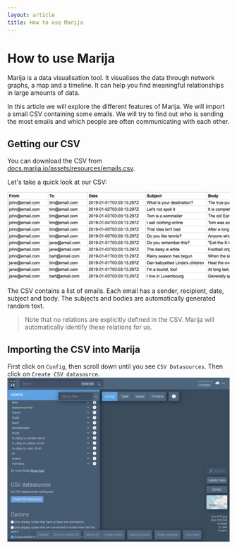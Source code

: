 ```yaml
---
layout: article
title: How to use Marija
---
```


# How to use Marija
Marija is a data visualisation tool. It visualises the data through network graphs,
a map and a timeline. It can help you find meaningful relationships in large amounts of data.

In this article we will explore the different features of Marija. We will import
a small CSV containing some emails. We will try to find out who is sending the
most emails and which people are often communicating with each other.

## Getting our CSV
You can download the CSV from [docs.marija.io/assets/resources/emails.csv](/assets/resources/emails.csv).

Let's take a quick look at our CSV:

![Emails CSV](/assets/images/emails-csv.png)

The CSV contains a list of emails. Each email has a sender, recipient, date,
subject and body. The subjects and bodies are automatically generated random text.

> Note that no relations are explicitly defined in the CSV. Marija will automatically identify these relations for us.

## Importing the CSV into Marija

First click on `Config`, then scroll down until you see `CSV Datasources`.
Then click on `Create CSV datasource`.
![Create CSV datasource](/assets/images/create-csv-datasource.png)